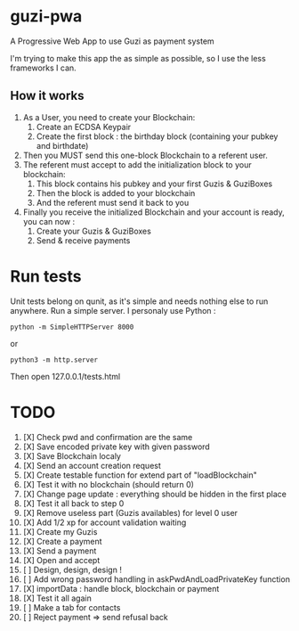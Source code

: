 # guzi-pwa
A Progressive Web App to use Guzi as payment system

I'm trying to make this app the as simple as possible, so I use the less frameworks I can.

## How it works

1. As a User, you need to create your Blockchain:
    1. Create an ECDSA Keypair
    2. Create the first block : the birthday block (containing your pubkey and birthdate)
2. Then you MUST send this one-block Blockchain to a referent user.
3. The referent must accept to add the initialization block to your blockchain:
    1. This block contains his pubkey and your first Guzis & GuziBoxes
    2. Then the block is added to your blockchain
    3. And the referent must send it back to you
4. Finally you receive the initialized Blockchain and your account is ready, you can now :
    1. Create your Guzis & GuziBoxes
    2. Send & receive payments

# Run tests

Unit tests belong on qunit, as it's simple and needs nothing else to run anywhere.
Run a simple server. I personaly use Python :

```
python -m SimpleHTTPServer 8000
```
or
```
python3 -m http.server
```

Then open 127.0.0.1/tests.html



# TODO
1. [X] Check pwd and confirmation are the same
2. [X] Save encoded private key with given password
3. [X] Save Blockchain localy
4. [X] Send an account creation request
5. [X] Create testable function for extend part of "loadBlockchain"
6. [X] Test it with no blockchain (should return 0)
7. [X] Change page update : everything should be hidden in the first place
8. [X] Test it all back to step 0
9. [X] Remove useless part (Guzis availables) for level 0 user
10. [X] Add 1/2 xp for account validation waiting
11. [X] Create my Guzis
12. [X] Create a payment
13. [X] Send a payment
15. [X] Open and accept
16. [ ] Design, design, design !
17. [ ] Add wrong password handling in askPwdAndLoadPrivateKey function
18. [X] importData : handle block, blockchain or payment
19. [X] Test it all again
20. [ ] Make a tab for contacts
21. [ ] Reject payment => send refusal back
